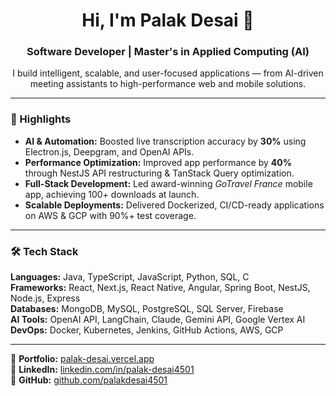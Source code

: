 <h1 align="center">Hi, I'm Palak Desai 👋</h1>
<h3 align="center">Software Developer | Master's in Applied Computing (AI)</h3>

<p align="center">
I build intelligent, scalable, and user-focused applications — from AI-driven meeting assistants to high-performance web and mobile solutions.
</p>

---

### 🚀 Highlights
- **AI & Automation:** Boosted live transcription accuracy by **30%** using Electron.js, Deepgram, and OpenAI APIs.  
- **Performance Optimization:** Improved app performance by **40%** through NestJS API restructuring & TanStack Query optimization.  
- **Full-Stack Development:** Led award-winning *GoTravel France* mobile app, achieving 100+ downloads at launch.  
- **Scalable Deployments:** Delivered Dockerized, CI/CD-ready applications on AWS & GCP with 90%+ test coverage.  

---

### 🛠 Tech Stack
**Languages:** Java, TypeScript, JavaScript, Python, SQL, C  
**Frameworks:** React, Next.js, React Native, Angular, Spring Boot, NestJS, Node.js, Express  
**Databases:** MongoDB, MySQL, PostgreSQL, SQL Server, Firebase  
**AI Tools:** OpenAI API, LangChain, Claude, Gemini API, Google Vertex AI  
**DevOps:** Docker, Kubernetes, Jenkins, GitHub Actions, AWS, GCP  

---

📂 **Portfolio:** [palak-desai.vercel.app](https://palak-desai.vercel.app)  
💼 **LinkedIn:** [linkedin.com/in/palak-desai4501](https://www.linkedin.com/in/palak-desai4501)  
🐙 **GitHub:** [github.com/palakdesai4501](https://github.com/palakdesai4501)
